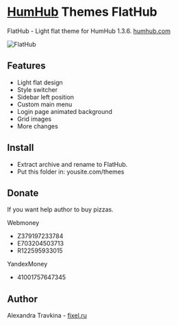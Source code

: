 # [HumHub](https://github.com/humhub/humhub) Themes FlatHub
FlatHub - Light flat theme for HumHub 1.3.6. [humhub.com](http://humhub.com)

![FlatHub](https://raw.githubusercontent.com/sashatravkina/humhub1.3.6-themes-flathub/master/screenshot/thumb_flathub.jpg)

## Features
- Light flat design
- Style switcher
- Sidebar left position
- Custom main menu
- Login page animated background
- Grid images
- More changes

## Install
- Extract archive and rename to FlatHub.
- Put this folder in: yousite.com/themes

## Donate
If you want help author to buy pizzas.

Webmoney
- Z379197233784
- E703204503713
- R122595933015

YandexMoney
- 41001757647345

## Author
Alexandra Travkina - [fixel.ru](https://fixel.ru)
